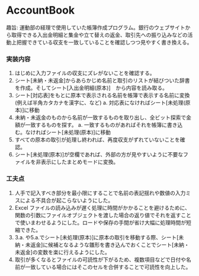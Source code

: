 # AccountBook

趣旨: 運動部の経理で使用していた帳簿作成プログラム。銀行のウェブサイトから取得できる入出金明細と集金や立て替えの返金、取引先への振り込みなどの活動上把握できている収支を一致していることを確認しつつ見やすく書き換える。

### 実装内容

1. はじめに入力ファイルの収支にズレがないことを確認する。
2. シート[未納・未返金]からあらかじめ名前と取引のリストが結びついた辞書を作成。そしてシート[入出金明細(原本)]　から内容を読み取る。
3. シート[対応表]をもとに原本で表示される名前を帳簿で表示する名前に変換(例えば半角カタカナを漢字に、など)
   a. 対応表になければシート[未処理(原本)]に移動 
5. 未納・未返金のものから名前が一致するものを取り出し、全ビット探索で金額が一致するものを探す。
   a. 一致するものがあればそれを帳簿に書き込む。なければシート[未処理(原本)]に移動
6. すべての原本の取引が処理し終われば、再度収支がずれていないことを確認。
7. シート[未処理(原本)]が空欄であれば、外部の方が見やすいように不要なファイルを非表示にしたまとめモードに変換。

### 工夫点

1. 人手で記入すべき部分を最小限にすることで名前の表記揺れや数値の入力ミスによる不具合が起こらないようにした。
2. Excel ファイルの読み込みが遅く処理に時間がかかることを避けるために、関数の引数にファイルオブジェクトを渡した場合の返り値でそれを返すことで使いまわせるようにした。ロードや保存の手間が省け大幅に処理時間が短縮できた。
3. 3.a. や5.a.でシート[未処理(原本)]に原本の取引を移動する際、シート[未納・未返金]に候補となるような雛形を書き込んでおくことでシート[未納・未返金]の変数を楽に行えるようにした。
4. 取引が多くなるとファイルの可読性が下がるため、複数項目などで日付や名前が一致している場合にはそこのセルを合併することで可読性を向上した。
